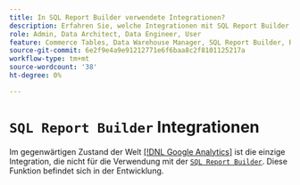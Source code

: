 ```yaml
---
title: In SQL Report Builder verwendete Integrationen?
description: Erfahren Sie, welche Integrationen mit SQL Report Builder verwendet werden können.
role: Admin, Data Architect, Data Engineer, User
feature: Commerce Tables, Data Warehouse Manager, SQL Report Builder, Reports
source-git-commit: 6e2f9e4a9e91212771e6f6baa8c2f8101125217a
workflow-type: tm+mt
source-wordcount: '38'
ht-degree: 0%

---
```


# `SQL Report Builder` Integrationen

Im gegenwärtigen Zustand der Welt [[!DNL Google Analytics]](../importing-data/integrations/google-analytics.md) ist die einzige Integration, die nicht für die Verwendung mit der [`SQL Report Builder`](../dev-reports/sql-rpt-bldr.md). Diese Funktion befindet sich in der Entwicklung.
